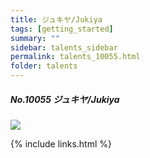 ```yaml
---
title: ジュキヤ/Jukiya
tags: [getting_started]
summary: ""
sidebar: talents_sidebar
permalink: talents_10055.html
folder: talents
---
```



##### No.10055 ジュキヤ/Jukiya  

![](https://yt3.ggpht.com/ytc/AKedOLS7F2zRWnBGtMTjoMVfYEqNXzCUp3ffB3C--6-Nmw=s176-c-k-c0x00ffffff-no-rj)




{% include links.html %}
